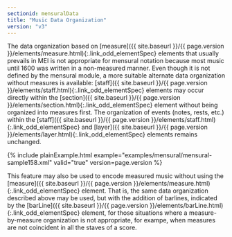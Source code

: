 ```yaml
---
sectionid: mensuralData
title: "Music Data Organization"
version: "v3"
---
```




The data organization based on [measure]({{ site.baseurl }}/{{ page.version }}/elements/measure.html){:.link_odd_elementSpec} elements that usually prevails
in MEI is not appropriate for mensural notation because most music until 1600 was
written in a
non-measured manner. Even though it is not defined by the mensural module, a more
suitable
alternate data organization without measures is available: [staff]({{ site.baseurl }}/{{ page.version }}/elements/staff.html){:.link_odd_elementSpec}
elements may occur directly within the [section]({{ site.baseurl }}/{{ page.version }}/elements/section.html){:.link_odd_elementSpec} element without being
organized into measures first. The organization of events (notes, rests, etc.) within
the [staff]({{ site.baseurl }}/{{ page.version }}/elements/staff.html){:.link_odd_elementSpec} and [layer]({{ site.baseurl }}/{{ page.version }}/elements/layer.html){:.link_odd_elementSpec} elements remains unchanged.


{% include plainExample.html example="examples/mensural/mensural-sample158.xml" valid="true" version=page.version %}


This feature may also be used to encode measured music without using the [measure]({{ site.baseurl }}/{{ page.version }}/elements/measure.html){:.link_odd_elementSpec} element. That is, the same data organization described above may be used, but
with the addition of barlines, indicated by the [barLine]({{ site.baseurl }}/{{ page.version }}/elements/barLine.html){:.link_odd_elementSpec} element, for
those situations where a measure-by-measure organization is not appropriate, for exampe,
when
measures are not coincident in all the staves of a score.



